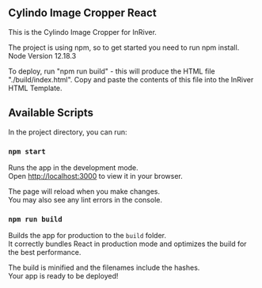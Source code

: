## Cylindo Image Cropper React

This is the Cylindo Image Cropper for InRiver.

The project is using npm, so to get started you need to run npm install. Node Version 12.18.3

To deploy, run "npm run build" - this will produce the HTML file "./build/index.html".
Copy and paste the contents of this file into the InRiver HTML Template.

## Available Scripts

In the project directory, you can run:

### `npm start`

Runs the app in the development mode.\
Open [http://localhost:3000](http://localhost:3000) to view it in your browser.

The page will reload when you make changes.\
You may also see any lint errors in the console.

### `npm run build`

Builds the app for production to the `build` folder.\
It correctly bundles React in production mode and optimizes the build for the best performance.

The build is minified and the filenames include the hashes.\
Your app is ready to be deployed!
